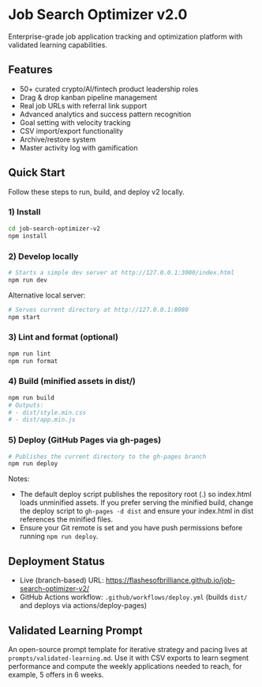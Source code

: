 # Job Search Optimizer v2.0

Enterprise-grade job application tracking and optimization platform with validated learning capabilities.

## Features
- 50+ curated crypto/AI/fintech product leadership roles
- Drag & drop kanban pipeline management
- Real job URLs with referral link support
- Advanced analytics and success pattern recognition
- Goal setting with velocity tracking
- CSV import/export functionality
- Archive/restore system
- Master activity log with gamification

## Quick Start
Follow these steps to run, build, and deploy v2 locally.

### 1) Install

```bash
cd job-search-optimizer-v2
npm install
```

### 2) Develop locally

```bash
# Starts a simple dev server at http://127.0.0.1:3000/index.html
npm run dev
```

Alternative local server:

```bash
# Serves current directory at http://127.0.0.1:8080
npm start
```

### 3) Lint and format (optional)

```bash
npm run lint
npm run format
```

### 4) Build (minified assets in dist/)

```bash
npm run build
# Outputs:
# - dist/style.min.css
# - dist/app.min.js
```

### 5) Deploy (GitHub Pages via gh-pages)

```bash
# Publishes the current directory to the gh-pages branch
npm run deploy
```

Notes:
- The default deploy script publishes the repository root (.) so index.html loads unminified assets. If you prefer serving the minified build, change the deploy script to `gh-pages -d dist` and ensure your index.html in dist references the minified files.
- Ensure your Git remote is set and you have push permissions before running `npm run deploy`.

## Deployment Status

- Live (branch-based) URL: https://flashesofbrilliance.github.io/job-search-optimizer-v2/
- GitHub Actions workflow: `.github/workflows/deploy.yml` (builds `dist/` and deploys via actions/deploy-pages)

## Validated Learning Prompt

An open-source prompt template for iterative strategy and pacing lives at `prompts/validated-learning.md`. Use it with CSV exports to learn segment performance and compute the weekly applications needed to reach, for example, 5 offers in 6 weeks.

